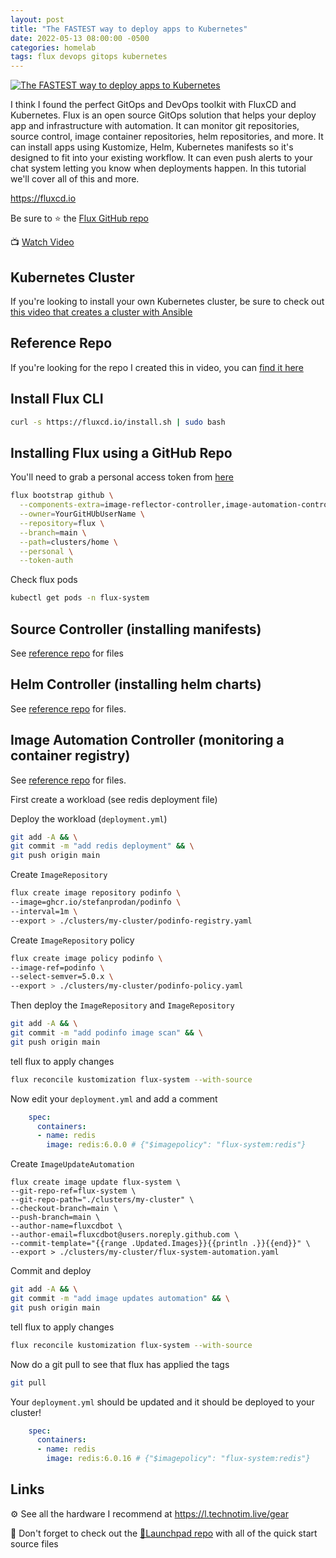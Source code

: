 ```yaml
---
layout: post
title: "The FASTEST way to deploy apps to Kubernetes"
date: 2022-05-13 08:00:00 -0500
categories: homelab 
tags: flux devops gitops kubernetes
---
```


[![The FASTEST way to deploy apps to Kubernetes](https://img.youtube.com/vi/PFLimPh5-wo/0.jpg)](https://www.youtube.com/watch?v=PFLimPh5-wo "The FASTEST way to deploy apps to Kubernetes")

I think I found the perfect GitOps and DevOps toolkit with FluxCD and Kubernetes.  Flux is an open source GitOps solution that helps your deploy app and infrastructure with automation.  It can monitor git  repositories, source control, image container repositories, helm repositories, and more.  It can install apps using Kustomize, Helm, Kubernetes manifests so it's designed to fit into your existing workflow.  It can even push alerts to your chat system letting you know when deployments happen.  In this tutorial we'll cover all of this and more.

<https://fluxcd.io>

Be sure to ⭐ the [Flux GitHub repo](https://github.com/fluxcd/flux2)

📺 [Watch Video](https://www.youtube.com/watch?v=PFLimPh5-wo)

## Kubernetes Cluster

If you're looking to install your own Kubernetes cluster, be sure to check out [this video that creates a cluster with Ansible](https://www.youtube.com/watch?v=CbkEWcUZ7zM)

## Reference Repo

If you're looking for the repo I created this in video, you can [find it here](https://l.technotim.live/quick-start)

## Install Flux CLI

```bash
curl -s https://fluxcd.io/install.sh | sudo bash
```

## Installing Flux using a GitHub Repo

You'll need to grab a personal access token from [here](https://github.com/settings/tokens)

```bash
flux bootstrap github \
  --components-extra=image-reflector-controller,image-automation-controller \
  --owner=YourGitHUbUserName \
  --repository=flux \
  --branch=main \
  --path=clusters/home \
  --personal \
  --token-auth
```

Check flux pods

```bash
kubectl get pods -n flux-system
```

## Source Controller (installing manifests)

See [reference repo](https://l.technotim.live/quick-start) for files

## Helm Controller (installing helm charts)

See [reference repo](https://l.technotim.live/quick-start) for files.

## Image Automation Controller (monitoring a container registry)

See [reference repo](https://l.technotim.live/quick-start) for files.

First create a workload (see redis deployment file)

Deploy the workload  (`deployment.yml`)

```bash
git add -A && \
git commit -m "add redis deployment" && \
git push origin main
```

Create `ImageRepository`

```bash
flux create image repository podinfo \
--image=ghcr.io/stefanprodan/podinfo \
--interval=1m \
--export > ./clusters/my-cluster/podinfo-registry.yaml
```

Create `ImageRepository` policy

```bash
flux create image policy podinfo \
--image-ref=podinfo \
--select-semver=5.0.x \
--export > ./clusters/my-cluster/podinfo-policy.yaml
```

Then deploy the `ImageRepository` and `ImageRepository`

```bash
git add -A && \
git commit -m "add podinfo image scan" && \
git push origin main
```

tell flux to apply changes

```bash
flux reconcile kustomization flux-system --with-source
```

Now edit your `deployment.yml` and add a comment

```yml
    spec:
      containers:
      - name: redis
        image: redis:6.0.0 # {"$imagepolicy": "flux-system:redis"}
```

Create `ImageUpdateAutomation`

```
flux create image update flux-system \
--git-repo-ref=flux-system \
--git-repo-path="./clusters/my-cluster" \
--checkout-branch=main \
--push-branch=main \
--author-name=fluxcdbot \
--author-email=fluxcdbot@users.noreply.github.com \
--commit-template="{{range .Updated.Images}}{{println .}}{{end}}" \
--export > ./clusters/my-cluster/flux-system-automation.yaml
```

Commit and deploy

```bash
git add -A && \
git commit -m "add image updates automation" && \
git push origin main
```

tell flux to apply changes

```bash
flux reconcile kustomization flux-system --with-source
```

Now do a git pull to see that flux has applied the tags

```bash
git pull
```

Your `deployment.yml` should be updated and it should be deployed to your cluster!

```yml
    spec:
      containers:
      - name: redis
        image: redis:6.0.16 # {"$imagepolicy": "flux-system:redis"}
```

## Links

⚙️ See all the hardware I recommend at <https://l.technotim.live/gear>

🚀 Don't forget to check out the [🚀Launchpad repo](https://l.technotim.live/quick-start) with all of the quick start source files
